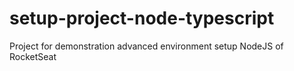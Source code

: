 # setup-project-node-typescript
Project for demonstration advanced environment setup NodeJS of RocketSeat
